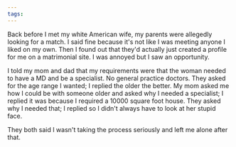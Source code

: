 ```yaml
---
tags: 
---
```


Back before I met my white American wife, my parents were allegedly looking for a match. I said fine because it's not like I was meeting anyone I liked on my own. Then I found out that they'd actually just created a profile for me on a matrimonial site. I was annoyed but I saw an opportunity.

I told my mom and dad that my requirements were that the woman needed to have a MD and be a specialist. No general practice doctors. They asked for the age range I wanted; I replied the older the better. My mom asked me how I could be with someone older and asked why I needed a specialist; I replied it was because I required a 10000 square foot house. They asked why I needed that; I replied so I didn't always have to look at her stupid face.

They both said I wasn't taking the process seriously and left me alone after that.